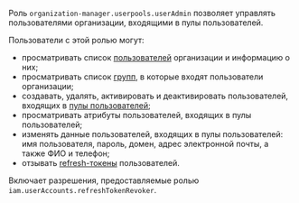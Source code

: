 Роль `organization-manager.userpools.userAdmin` позволяет управлять пользователями организации, входящими в пулы пользователей.

Пользователи с этой ролью могут:
* просматривать список [пользователей](../../../overview/roles-and-resources.md#users) организации и информацию о них;
* просматривать список [групп](../../../organization/concepts/groups.md), в которые входят пользователи организации;
* создавать, удалять, активировать и деактивировать пользователей, входящих в [пулы пользователей](../../../organization/concepts/user-pools.md);
* просматривать атрибуты пользователей, входящих в пулы пользователей;
* изменять данные пользователей, входящих в пулы пользователей: имя пользователя, пароль, домен, адрес электронной почты, а также ФИО и телефон;
* отзывать [refresh-токены](../../../iam/concepts/authorization/refresh-token.md) пользователей.

Включает разрешения, предоставляемые ролью `iam.userAccounts.refreshTokenRevoker`.
